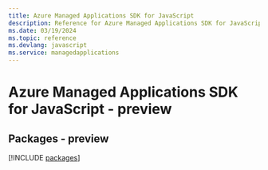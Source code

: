 ```yaml
---
title: Azure Managed Applications SDK for JavaScript
description: Reference for Azure Managed Applications SDK for JavaScript
ms.date: 03/19/2024
ms.topic: reference
ms.devlang: javascript
ms.service: managedapplications
---
```

# Azure Managed Applications SDK for JavaScript - preview
## Packages - preview
[!INCLUDE [packages](managed-applications-index.md)]